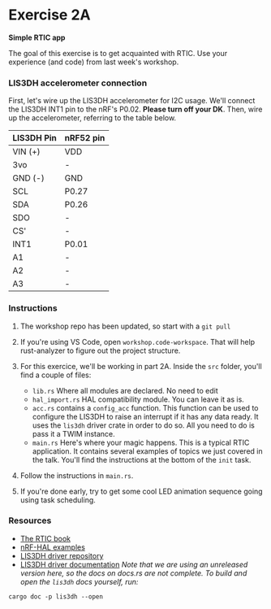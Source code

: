 <div class="read">

# Exercise 2A
**Simple RTIC app**

The goal of this exercise is to get acquainted with RTIC. Use your experience (and code) from last week's workshop.

### LIS3DH accelerometer connection
First, let's wire up the LIS3DH accelerometer for I2C usage. We'll connect the LIS3DH INT1 pin to the nRF's P0.02.
**Please turn off your DK**. Then, wire up the accelerometer, referring to the table below.

| LIS3DH Pin | nRF52 pin 	  |
|------------|----------------|
| VIN (+)    | VDD            |
| 3vo        | -              |
| GND (-)    | GND            |
| SCL        | P0.27          |
| SDA        | P0.26          |
| SDO        | -              |
| CS'        | -              |
| INT1       | P0.01          |
| A1         | -              |
| A2         | -              |
| A3         | -              |


### Instructions
1. The workshop repo has been updated, so start with a `git pull`

1. If you're using VS Code, open `workshop.code-workspace`. That will help rust-analyzer to figure out the project structure.

1. For this exercice, we'll be working in part 2A. Inside the `src` folder, you'll find a couple of files:
    - `lib.rs` Where all modules are declared. No need to edit
    - `hal_import.rs` HAL compatibility module. You can leave it as is.
    - `acc.rs` contains a `config_acc` function. This function can be used to configure the LIS3DH to raise an interrupt if it has any data ready. It uses the `lis3dh` driver crate in order to do so. All you need to do is pass it a TWIM instance.
    - `main.rs` Here's where your magic happens. This is a typical RTIC application. It contains several examples of topics we just covered in the talk. You'll find the instructions at the bottom of the `init` task.

1. Follow the instructions in `main.rs`.
1. If you're done early, try to get some cool LED animation sequence going using task scheduling.

### Resources
- [The RTIC book](https://rtic.rs)
- [nRF-HAL examples](https://github.com/nrf-rs/nrf-hal/tree/master/examples)
- [LIS3DH driver repository](https://github.com/BenBergman/lis3dh-rs)
- [LIS3DH driver documentation](https://docs.rs/lis3dh/latest/lis3dh/) *Note that we are using an unreleased version here, so the docs on docs.rs are not complete. To build and open the `lis3dh` docs yourself, run:*
```
cargo doc -p lis3dh --open
```
</div>